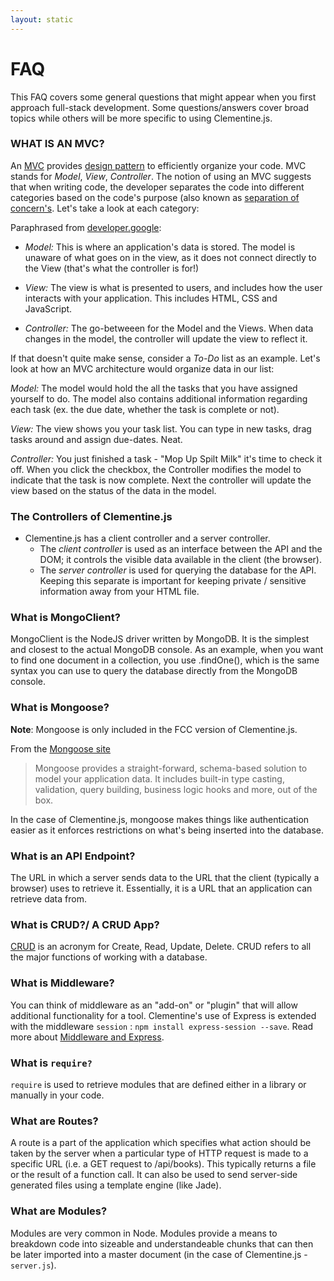 ```yaml
---
layout: static
---
```


# FAQ

This FAQ covers some general questions that might appear when you first approach full-stack development. Some questions/answers cover broad topics while others will be more specific to using Clementine.js.

### WHAT IS AN MVC?

An [MVC](https://en.wikipedia.org/wiki/Model%E2%80%93view%E2%80%93controller) provides [design pattern](https://en.wikipedia.org/wiki/Software_design_pattern) to efficiently organize your code. MVC stands for *Model*,  *View*, *Controller*. The notion of using an MVC suggests that when writing code, the developer separates the code into different categories based on the code's purpose (also known as [separation of concern's](https://en.wikipedia.org/wiki/Separation_of_concerns). Let's take a look at each category:

Paraphrased from [developer.google](https://developer.chrome.com/apps/app_frameworks):

- *Model:* This is where an application's data is stored. The model is unaware of what goes on in the view, as it does not connect directly to the View (that's what the controller is for!)

- *View:* The view is what is presented to users, and includes how the user interacts with your application. This includes HTML, CSS and JavaScript.

- *Controller:* The go-betweeen for the Model and the Views. When data changes in the model, the controller will update the view to reflect it.

If that doesn't quite make sense, consider a *To-Do* list as an example.  Let's look at how an MVC architecture would organize data in our list:

*Model:* The model would hold the all the tasks that you have assigned yourself to do. The model also contains additional information regarding each task (ex. the due date, whether the task is complete or not).

*View:* The view shows you your task list. You can type in new tasks, drag tasks around and assign due-dates. Neat.

*Controller:* You just finished a task - "Mop Up Spilt Milk" it's time to check it off. When you click the checkbox, the Controller modifies the model to indicate that the task is now complete. Next the controller will update the view based on the status of the data in the model.

### The Controllers of Clementine.js

- Clementine.js has a client controller and a server controller.
	- The *client controller* is used as an interface between the API and the DOM; it controls the visible data available in the client (the browser).
	- The *server controller* is used for querying the database for the API. Keeping this separate is important for keeping private / sensitive information away from your HTML file.

### What is MongoClient?

MongoClient is the NodeJS driver written by MongoDB. It is the simplest and closest to the actual MongoDB console. As an example, when you want to find one document in a collection, you use .findOne(), which is the same syntax you can use to query the database directly from the MongoDB console.

### What is Mongoose?

**Note**: Mongoose is only included in the FCC version of Clementine.js.

From the [Mongoose site](http://mongoosejs.com/)

> Mongoose provides a straight-forward, schema-based solution to model your application data. It includes built-in type casting, validation, query building, business logic hooks and more, out of the box.

In the case of Clementine.js, mongoose makes things like authentication easier as it enforces restrictions on what's being inserted into the database.

### What is an API Endpoint?

The URL in which a server sends data to the URL that the client (typically a browser) uses to retrieve it. Essentially, it is a URL that an application can retrieve data from.

### What is CRUD?/ A CRUD App?

[CRUD](https://en.wikipedia.org/wiki/Create,_read,_update_and_delete) is an acronym for Create, Read, Update, Delete. CRUD refers to all the major functions of working with a database.

### What is Middleware?

You can think of middleware as an "add-on" or "plugin" that will allow additional functionality for a tool. Clementine's use of Express is extended with the middleware `session` : `npm install express-session --save`. Read more about [Middleware and Express](http://expressjs.com/guide/using-middleware.html).

### What is `require?`

`require` is used to retrieve modules that are defined either in a library or manually in your code. 

### What are Routes?

A route is a part of the application which specifies what action should be taken by the server when a particular type of HTTP request is made to a specific URL (i.e. a GET request to /api/books). This typically returns a file or the result of a function call. It can also be used to send server-side generated files using a template engine (like Jade).

### What are Modules?

Modules are very common in Node. Modules provide a means to breakdown code into sizeable and understandeable chunks that can then be later imported into a master document (in the case of Clementine.js - `server.js`).
